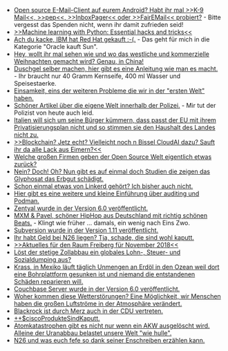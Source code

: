 * [Open source E-Mail-Client auf eurem Android? Habt ihr mal >>K-9 Mail<<, >>pep<<, >>InboxPager<< oder >>FairEMail<< probiert?](https://opensource.com/article/18/10/open-source-android-email-clients) - Bitte vergesst das Spenden nicht, wenn ihr damit zufrieden seid!
* [>>Machine learning with Python: Essential hacks and tricks<<](https://opensource.com/article/18/10/machine-learning-python-essential-hacks-and-tricks)
* [Ach du kacke, IBM hat Red Hat gekauft :-(.](https://www.pro-linux.de/news/1/26441/ibm-%C3%BCbernimmt-red-hat.html) - Das geht für mich in die Kategorie "Oracle kauft Sun".
* [Hey, wollt ihr mal sehen wie und wo das westliche und kommerzielle Weihnachten gemacht wird? Genau, in China!](https://netzfrauen.org/2018/10/29/china-7/)
* [Duschgel selber machen, hier gibt es eine Anleitung wie man es macht.](https://www.careelite.de/duschgel-selber-machen/) - Ihr braucht nur 40 Gramm Kernseife, 400 ml Wasser und Speisestaerke.
* [Einsamkeit, eins der weiteren Probleme die wir in der "ersten Welt" haben.](https://netzfrauen.org/2018/10/29/loneliness/)
* [Schöner Artikel über die eigene Welt innerhalb der Polizei.](https://www.neopresse.com/politik/enthuellt-polizist-beklagt-sich-man-lacht-uns-aus/) - Mir tut der Polizist von heute auch leid.
* [Italien will sich um seine Bürger kümmern, dass passt der EU mit ihrem Privatisierungsplan nicht und so stimmen sie den Haushalt des Landes nicht zu.](https://www.neopresse.com/europa/wie-geht-es-jetzt-weiter-eu-kommission-nimmt-haushalt-italiens-nicht-an/)
* [>>Blockchain? Jetz echt? Vielleicht noch n Bissel CloudAI dazu? Sauft ihr da alle Lack aus Eimern?<<](https://twitter.com/BMG_Bund/status/1056905127553130497)
* [Welche großen Firmen geben der Open Source Welt eigentlich etwas zurück?](https://zaitcev.livejournal.com/251795.html)
* [Nein? Doch! Oh? Nun gibt es auf einmal doch Studien die zeigen das Glyphosat das Erbgut schädigt.](https://netzfrauen.org/2018/10/29/glyphosat-3/)
* [Schon einmal etwas von Linkerd gehört? Ich bisher auch nicht.](https://opensource.com/article/18/10/linkerd-20-service-ops-you-and-me)
* [Hier gibt es eine weitere und kleine Einführung über auditing und Podman.](https://opensource.com/article/18/10/podman-more-secure-way-run-containers)
* [Zentyal wurde in der Version 6.0 veröffentlicht.](https://www.pro-linux.de/news/1/26449/linux-server-zentyal-60-freigegeben.html)
* [MXM & Pavel, schöner HipHop aus Deutschland mit richtig schönen Beats.](https://duckduckgo.com/?q=mxm+pavel&t=ffab&ia=videos) - Klingt wie früher ... damals, ein wenig nach Eins Zwo.
* [Subversion wurde in der Version 1.11 veröffentlicht.](https://www.pro-linux.de/news/1/26455/subversion-111-ver%C3%B6ffentlicht.html)
* [Ihr habt Geld bei N26 liegen? Tja, schade, die sind wohl kaputt.](https://blog.fefe.de/?ts=a52766b4)
* [>>Aktuelles für den Raum Freiberg für November 2018<<](https://bio-erzgebirge.de/wp/?p=16530)
* [Löst der stetige Zollabbau ein globales Lohn-, Steuer- und Sozialdumping aus?](https://www.neopresse.com/politik/die-zeichen-stehen-gut-fuer-den-dexit/)
* [Krass, in Mexiko läuft täglich Unmengen an Erdöl in den Ozean weil dort eine Bohrplattform gesunken ist und niemand die entstandenen Schäden reparieren will.](http://www.sonnenseite.com/de/umwelt/die-unbekannte-oelkatastrophe-im-golf-von-mexiko.html)
* [Couchbase Server wurde in der Version 6.0 veröffentlicht.](https://blog.couchbase.com/announcing-couchbase-6-0/)
* [Woher kommen diese Wetterstörungen? Eine Möglichkeit, wir Menschen haben die großen Luftströme in der Atmosphäre verändert.](http://www.sonnenseite.com/de/wissenschaft/mehr-extremwetter-durch-die-stoerung-gigantischer-luftstroeme-in-der-atmosphaere.html)
* [Blackrock ist durch Merz auch in der CDU vertreten.](https://www.neopresse.com/politik/merz-blackrock-in-der-bundesregierung/)
* [++$ciscoProdukteSindKaputt.](https://blog.fefe.de/?ts=a5242f41)
* [Atomkatastrophen gibt es nicht nur wenn ein AKW ausgelöscht wird. Alleine der Uranabbau belastet unsere Welt "wie hulle".](https://netzfrauen.org/2018/11/01/uranium/)
* [N26 und was euch fefe so dank seiner Enschreiben erzählen kann.](https://blog.fefe.de/?ts=a5242561)
